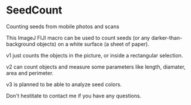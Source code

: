# SeedCount
Counting seeds from mobile photos and scans

This ImageJ FIJI macro can be used to count seeds (or any darker-than-background objects) on a white surface (a sheet of paper). 

v1 just counts the objects in the picture, or inside a rectangular selection. 

v2 can count objects and measure some parameters like length, diamater, area and perimeter. 

v3 is planned to be able to analyze seed colors. 

Don't hestitate to contact me if you have any questions. 
